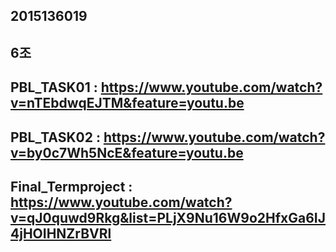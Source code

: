 ## 2015136019
## 6조
## PBL_TASK01 : https://www.youtube.com/watch?v=nTEbdwqEJTM&feature=youtu.be
## PBL_TASK02 : https://www.youtube.com/watch?v=by0c7Wh5NcE&feature=youtu.be
## Final_Termproject : https://www.youtube.com/watch?v=qJ0quwd9Rkg&list=PLjX9Nu16W9o2HfxGa6IJ4jHOIHNZrBVRl
